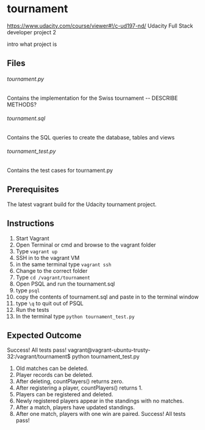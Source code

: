 # tournament
https://www.udacity.com/course/viewer#!/c-ud197-nd/
Udacity Full Stack developer project 2

intro
what project is

## Files 

###### tournament.py
Contains the implementation for the Swiss tournament
-- DESCRIBE METHODS?

###### tournament.sql
Contains the SQL queries to create the database, tables and views 

###### tournament_test.py

Contains the test cases for tournament.py

## Prerequisites 

The latest vagrant build for the Udacity tournament project.

## Instructions

1. Start Vagrant
  1. Open Terminal or cmd and browse to the vagrant folder
  2. Type `vagrant up`
2. SSH in to the vagrant VM
  1. in the same terminal type `vagrant ssh`
3. Change to the correct folder
  1. Type `cd /vagrant/tournament`
4. Open PSQL and run the tournament.sql 
  1. type `psql`
  2. copy the contents of tournament.sql and paste in to the terminal window
  3. type `\q` to quit out of PSQL 
5. Run the tests
  1. In the terminal type `python tournament_test.py`

## Expected Outcome

Success!  All tests pass!
vagrant@vagrant-ubuntu-trusty-32:/vagrant/tournament$ python tournament_test.py
1. Old matches can be deleted.
2. Player records can be deleted.
3. After deleting, countPlayers() returns zero.
4. After registering a player, countPlayers() returns 1.
5. Players can be registered and deleted.
6. Newly registered players appear in the standings with no matches.
7. After a match, players have updated standings.
8. After one match, players with one win are paired.
Success!  All tests pass!
